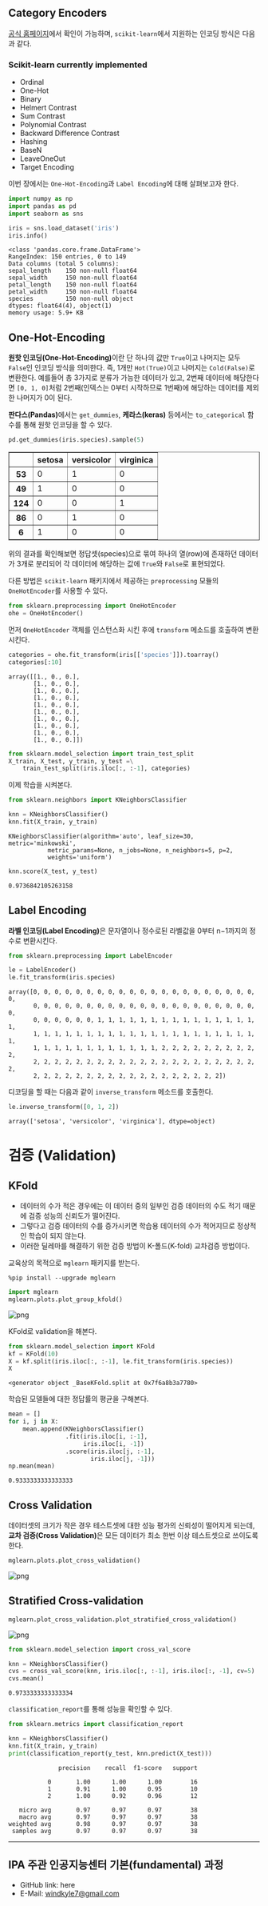 ## Category Encoders
[공식 홈페이지](http://contrib.scikit-learn.org/categorical-encoding/)에서 확인이 가능하며, `scikit-learn`에서 지원하는 인코딩 방식은 다음과 같다.
### Scikit-learn currently implemented
- Ordinal
- One-Hot
- Binary
- Helmert Contrast
- Sum Contrast
- Polynomial Contrast
- Backward Difference Contrast
- Hashing
- BaseN
- LeaveOneOut
- Target Encoding

이번 장에서는 `One-Hot-Encoding`과 `Label Encoding`에 대해 살펴보고자 한다.


```python
import numpy as np
import pandas as pd
import seaborn as sns
```


```python
iris = sns.load_dataset('iris')
iris.info()
```

    <class 'pandas.core.frame.DataFrame'>
    RangeIndex: 150 entries, 0 to 149
    Data columns (total 5 columns):
    sepal_length    150 non-null float64
    sepal_width     150 non-null float64
    petal_length    150 non-null float64
    petal_width     150 non-null float64
    species         150 non-null object
    dtypes: float64(4), object(1)
    memory usage: 5.9+ KB


## One-Hot-Encoding
<b>원핫 인코딩(One-Hot-Encoding)</b>이란 단 하나의 값만 `True`이고 나머지는 모두 `False`인 인코딩 방식을 의미한다.
즉, 1개만 `Hot(True)`이고 나머지는 `Cold(False)`로 변환한다. 
예를들어 총 3가지로 분류가 가능한 데이터가 있고, 2번째 데이터에 해당한다면 `[0, 1, 0]`처럼 2번째(인덱스는 0부터 시작하므로 1번째)에 해당하는 데이터를 제외한 나머지가 0이 된다.

<b>판다스(Pandas)</b>에서는 `get_dummies`, <b>케라스(keras)</b> 등에서는 `to_categorical` 함수를 통해 원핫 인코딩을 할 수 있다.


```python
pd.get_dummies(iris.species).sample(5)
```




<div>
<style scoped>
    .dataframe tbody tr th:only-of-type {
        vertical-align: middle;
    }

    .dataframe tbody tr th {
        vertical-align: top;
    }

    .dataframe thead th {
        text-align: right;
    }
</style>
<table border="1" class="dataframe">
  <thead>
    <tr style="text-align: right;">
      <th></th>
      <th>setosa</th>
      <th>versicolor</th>
      <th>virginica</th>
    </tr>
  </thead>
  <tbody>
    <tr>
      <th>53</th>
      <td>0</td>
      <td>1</td>
      <td>0</td>
    </tr>
    <tr>
      <th>49</th>
      <td>1</td>
      <td>0</td>
      <td>0</td>
    </tr>
    <tr>
      <th>124</th>
      <td>0</td>
      <td>0</td>
      <td>1</td>
    </tr>
    <tr>
      <th>86</th>
      <td>0</td>
      <td>1</td>
      <td>0</td>
    </tr>
    <tr>
      <th>6</th>
      <td>1</td>
      <td>0</td>
      <td>0</td>
    </tr>
  </tbody>
</table>
</div>



위의 결과를 확인해보면 정답셋(species)으로 묶여 하나의 열(row)에 존재하던 데이터가 3개로 분리되어 각 데이터에 해당하는 값에 `True`와 `False`로 표현되었다.

다른 방법은 `scikit-learn` 패키지에서 제공하는 `preprocessing` 모듈의 `OneHotEncoder`를 사용할 수 있다.


```python
from sklearn.preprocessing import OneHotEncoder
ohe = OneHotEncoder()
```

먼저 `OneHotEncoder` 객체를 인스턴스화 시킨 후에 `transform` 메소드를 호출하여 변환시킨다.


```python
categories = ohe.fit_transform(iris[['species']]).toarray()
categories[:10]
```




    array([[1., 0., 0.],
           [1., 0., 0.],
           [1., 0., 0.],
           [1., 0., 0.],
           [1., 0., 0.],
           [1., 0., 0.],
           [1., 0., 0.],
           [1., 0., 0.],
           [1., 0., 0.],
           [1., 0., 0.]])




```python
from sklearn.model_selection import train_test_split
X_train, X_test, y_train, y_test =\
    train_test_split(iris.iloc[:, :-1], categories)
```

이제 학습을 시켜본다.


```python
from sklearn.neighbors import KNeighborsClassifier

knn = KNeighborsClassifier()
knn.fit(X_train, y_train)
```




    KNeighborsClassifier(algorithm='auto', leaf_size=30, metric='minkowski',
               metric_params=None, n_jobs=None, n_neighbors=5, p=2,
               weights='uniform')




```python
knn.score(X_test, y_test)
```




    0.9736842105263158



## Label Encoding
<b>라벨 인코딩(Label Encoding)</b>은 문자열이나 정수로된 라벨값을 0부터 n−1까지의 정수로 변환시킨다.


```python
from sklearn.preprocessing import LabelEncoder

le = LabelEncoder()
le.fit_transform(iris.species)
```




    array([0, 0, 0, 0, 0, 0, 0, 0, 0, 0, 0, 0, 0, 0, 0, 0, 0, 0, 0, 0, 0, 0,
           0, 0, 0, 0, 0, 0, 0, 0, 0, 0, 0, 0, 0, 0, 0, 0, 0, 0, 0, 0, 0, 0,
           0, 0, 0, 0, 0, 0, 1, 1, 1, 1, 1, 1, 1, 1, 1, 1, 1, 1, 1, 1, 1, 1,
           1, 1, 1, 1, 1, 1, 1, 1, 1, 1, 1, 1, 1, 1, 1, 1, 1, 1, 1, 1, 1, 1,
           1, 1, 1, 1, 1, 1, 1, 1, 1, 1, 1, 1, 2, 2, 2, 2, 2, 2, 2, 2, 2, 2,
           2, 2, 2, 2, 2, 2, 2, 2, 2, 2, 2, 2, 2, 2, 2, 2, 2, 2, 2, 2, 2, 2,
           2, 2, 2, 2, 2, 2, 2, 2, 2, 2, 2, 2, 2, 2, 2, 2, 2, 2])



디코딩을 할 때는 다음과 같이 `inverse_transform` 메소드를 호출한다.


```python
le.inverse_transform([0, 1, 2])
```




    array(['setosa', 'versicolor', 'virginica'], dtype=object)



# 검증 (Validation)

## KFold
- 데이터의 수가 적은 경우에는 이 데이터 중의 일부인 검증 데이터의 수도 적기 때문에 검증 성능의 신뢰도가 떨어진다.
- 그렇다고 검증 데이터의 수를 증가시키면 학습용 데이터의 수가 적어지므로 정상적인 학습이 되지 않는다.
- 이러한 딜레마를 해결하기 위한 검증 방법이 K-폴드(K-fold) 교차검증 방법이다.

교육상의 목적으로 `mglearn` 패키지를 받는다.
```
%pip install --upgrade mglearn
```


```python
import mglearn
mglearn.plots.plot_group_kfold()
```


![png](image/sklearn/13/output_24_0.png)


KFold로 validation을 해본다.


```python
from sklearn.model_selection import KFold
kf = KFold(10)
X = kf.split(iris.iloc[:, :-1], le.fit_transform(iris.species))
X
```




    <generator object _BaseKFold.split at 0x7f6a8b3a7780>



학습된 모델들에 대한 정답률의 평균을 구해본다.


```python
mean = []
for i, j in X:
    mean.append(KNeighborsClassifier()
                .fit(iris.iloc[i, :-1],
                     iris.iloc[i, -1])
                .score(iris.iloc[j, :-1],
                       iris.iloc[j, -1]))
np.mean(mean)
```




    0.9333333333333333



## Cross Validation

데이터셋의 크기가 작은 경우 테스트셋에 대한 성능 평가의 신뢰성이 떨어지게 되는데, <b>교차 검증(Cross Validation)</b>은 모든 데이터가 최소 한번 이상 테스트셋으로 쓰이도록 한다.


```python
mglearn.plots.plot_cross_validation()
```


![png](image/sklearn/13/output_31_0.png)


## Stratified Cross-validation


```python
mglearn.plot_cross_validation.plot_stratified_cross_validation()
```


![png](image/sklearn/13/output_33_0.png)



```python
from sklearn.model_selection import cross_val_score

knn = KNeighborsClassifier()
cvs = cross_val_score(knn, iris.iloc[:, :-1], iris.iloc[:, -1], cv=5)
cvs.mean()
```




    0.9733333333333334



`classification_report`를 통해 성능을 확인할 수 있다.


```python
from sklearn.metrics import classification_report

knn = KNeighborsClassifier()
knn.fit(X_train, y_train)
print(classification_report(y_test, knn.predict(X_test)))
```

                  precision    recall  f1-score   support
    
               0       1.00      1.00      1.00        16
               1       0.91      1.00      0.95        10
               2       1.00      0.92      0.96        12
    
       micro avg       0.97      0.97      0.97        38
       macro avg       0.97      0.97      0.97        38
    weighted avg       0.98      0.97      0.97        38
     samples avg       0.97      0.97      0.97        38
    

---

## IPA 주관 인공지능센터 기본(fundamental) 과정
- GitHub link: here
- E-Mail: windkyle7@gmail.com